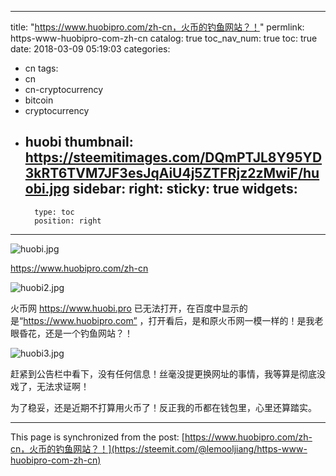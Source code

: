 
---
title: "https://www.huobipro.com/zh-cn，火币的钓鱼网站？！"
permlink: https-www-huobipro-com-zh-cn
catalog: true
toc_nav_num: true
toc: true
date: 2018-03-09 05:19:03
categories:
- cn
tags:
- cn
- cn-cryptocurrency
- bitcoin
- cryptocurrency
- huobi
thumbnail: https://steemitimages.com/DQmPTJL8Y95YD3kRT6TVM7JF3esJqAiU4j5ZTFRjz2zMwiF/huobi.jpg
sidebar:
    right:
        sticky: true
widgets:
    -
        type: toc
        position: right
---


![huobi.jpg](https://steemitimages.com/DQmPTJL8Y95YD3kRT6TVM7JF3esJqAiU4j5ZTFRjz2zMwiF/huobi.jpg)

https://www.huobipro.com/zh-cn



![huobi2.jpg](https://steemitimages.com/DQmWwi2zpyVipBmqwDhbtFF5BqVStga48a9rGasEZ4Yov21/huobi2.jpg)

火币网 https://www.huobi.pro 已无法打开，在百度中显示的是“https://www.huobipro.com” ，打开看后，是和原火币网一模一样的！是我老眼昏花，还是一个钓鱼网站？！

![huobi3.jpg](https://steemitimages.com/DQmXinJd2inC3GEmAneYX5LUjpft4rex85MFPzfEXHBSSZj/huobi3.jpg)

赶紧到公告栏中看下，没有任何信息！丝毫没提更换网址的事情，我等算是彻底没戏了，无法求证啊！

为了稳妥，还是近期不打算用火币了！反正我的币都在钱包里，心里还算踏实。

- - -

This page is synchronized from the post: [https://www.huobipro.com/zh-cn，火币的钓鱼网站？！](https://steemit.com/@lemooljiang/https-www-huobipro-com-zh-cn)
